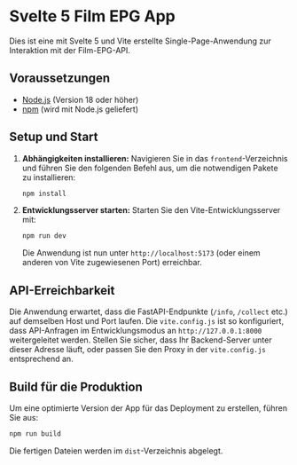 # Svelte 5 Film EPG App

Dies ist eine mit Svelte 5 und Vite erstellte Single-Page-Anwendung zur Interaktion mit der Film-EPG-API.

## Voraussetzungen

- [Node.js](https://nodejs.org/) (Version 18 oder höher)
- [npm](https://www.npmjs.com/) (wird mit Node.js geliefert)

## Setup und Start

1.  **Abhängigkeiten installieren:**
    Navigieren Sie in das `frontend`-Verzeichnis und führen Sie den folgenden Befehl aus, um die notwendigen Pakete zu installieren:
    ```bash
    npm install
    ```

2.  **Entwicklungsserver starten:**
    Starten Sie den Vite-Entwicklungsserver mit:
    ```bash
    npm run dev
    ```
    Die Anwendung ist nun unter `http://localhost:5173` (oder einem anderen von Vite zugewiesenen Port) erreichbar.

## API-Erreichbarkeit

Die Anwendung erwartet, dass die FastAPI-Endpunkte (`/info`, `/collect` etc.) auf demselben Host und Port laufen. Die `vite.config.js` ist so konfiguriert, dass API-Anfragen im Entwicklungsmodus an `http://127.0.0.1:8000` weitergeleitet werden. Stellen Sie sicher, dass Ihr Backend-Server unter dieser Adresse läuft, oder passen Sie den Proxy in der `vite.config.js` entsprechend an.

## Build für die Produktion

Um eine optimierte Version der App für das Deployment zu erstellen, führen Sie aus:

```bash
npm run build
```

Die fertigen Dateien werden im `dist`-Verzeichnis abgelegt.